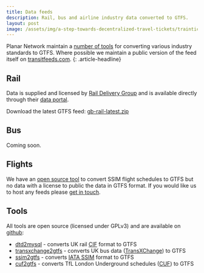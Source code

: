 ```yaml
---
title: Data feeds
description: Rail, bus and airline industry data converted to GTFS.
layout: post
image: /assets/img/a-step-towards-decentralized-travel-tickets/traintickets.to.png
---
```


Planar Network maintain a [number of tools](https://www.github.com/planarnetwork) for converting various industry standards to GTFS. Where possible we maintain a public version of the feed itself on [transitfeeds.com](http://transitfeeds.com).
{: .article-headline}

## Rail

Data is supplied and licensed by [Rail Delivery Group](https://www.raildeliverygroup.com/) and is available directly through their [data portal](http://data.atoc.org/).

Download the latest GTFS feed: [gb-rail-latest.zip](https://s3.eu-west-2.amazonaws.com/feeds.planar.network/gb-rail-latest.zip)

## Bus

Coming soon.

## Flights

We have an [open source tool](https://github.com/planarnetwork/ssim2gtfs) to convert SSIM flight schedules to GTFS but no data with a license to public the data in GTFS format. If you would like us to host any feeds please [get in touch](mailto:info@planar.network).

## Tools

All tools are open source (licensed under GPLv3) and are available on [github](https://www.github.com/planarnetwork):

- [dtd2mysql](https://www.github.com/planarnetwork/dtd2mysql) - converts UK rail [CIF](https://www.raildeliverygroup.com/files/Publications/services/rsp/RSPS5046-01-00_Timetable_Information_Data_Feed_InterfaceSpecification.pdf) format to GTFS
- [transxchange2gtfs](https://www.github.com/planarnetwork/transxchange2gtfs) - converts UK bus data ([TransXChange](https://www.gov.uk/government/collections/transxchange)) to GTFS
- [ssim2gtfs](https://www.github.com/planarnetwork/ssim2gtfs) - converts [IATA SSIM](https://www.iata.org/publications/store/Pages/standard-schedules-information.aspx) format to GTFS
- [cuf2gtfs](https://www.github.com/planarnetwork/cuf2gtfs) - converts TfL London Underground schedules ([CUF](http://content.tfl.gov.uk/cuf-technical-spec-tube-timetable-data.pdf)) to GTFS

